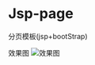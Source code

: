# Jsp-page
分页模板(jsp+bootStrap)

效果图
![效果图](https://github.com/xiekai8/Jsp-page/blob/master/page.png)

